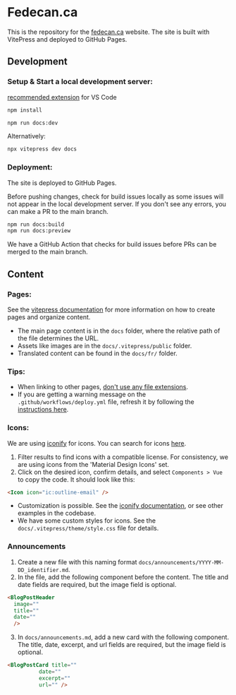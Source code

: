 # Fedecan.ca

This is the repository for the [fedecan.ca](https://fedecan.ca) website. The site is built with VitePress and deployed to GitHub Pages.

## Development

### **Setup & Start a local development server:**

[recommended extension](https://marketplace.visualstudio.com/items?itemName=Vue.volar) for VS Code

```bash
npm install

npm run docs:dev
```

Alternatively:
```bash
npx vitepress dev docs
```

### **Deployment:**

The site is deployed to GitHub Pages. 

Before pushing changes, check for build issues locally as some issues will not appear in the local development server. If you don't see any errors, you can make a PR to the main branch.

```bash
npm run docs:build
npm run docs:preview
```

We have a GitHub Action that checks for build issues before PRs can be merged to the main branch.


## Content

### **Pages:**

See the [vitepress documentation](https://vitepress.dev/) for more information on how to create pages and organize content.

- The main page content is in the `docs` folder, where the relative path of the file determines the URL.
- Assets like images are in the `docs/.vitepress/public` folder.
- Translated content can be found in the `docs/fr/` folder.


### **Tips:**

- When linking to other pages, [don't use any file extensions](https://vitepress.dev/guide/routing#linking-between-pages).
- If you are getting a warning message on the `.github/workflows/deploy.yml` file, refresh it by following the [instructions here](https://github.com/github/vscode-github-actions/issues/215#issuecomment-1634719484).

### **Icons:**

We are using [iconify](https://icon-sets.iconify.design) for icons. You can search for icons [here](https://icon-sets.iconify.design/).

1. Filter results to find icons with a compatible license. For consistency, we are using icons from the 'Material Design Icons' set.
2. Click on the desired icon, confirm details, and select `Components > Vue` to copy the code. It should look like this:
```html
<Icon icon="ic:outline-email" />
```

- Customization is possible. See the [iconify documentation](https://iconify.design/docs/icon-components/vue/), or see other examples in the codebase.
- We have some custom styles for icons. See the `docs/.vitepress/theme/style.css` file for details.

### **Announcements**

1. Create a new file with this naming format `docs/announcements/YYYY-MM-DD_identifier.md`.
2. In the file, add the following component before the content. The title and date fields are required, but the image field is optional.
```html
<BlogPostHeader 
  image=""
  title=""
  date=""
  />
```
3. In `docs/announcements.md`, add a new card with the following component. The title, date, excerpt, and url fields are required, but the image field is optional.
```html
<BlogPostCard title=""
          date=""
          excerpt=""
          url="" />
```